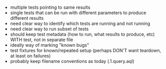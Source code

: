 - multiple tests pointing to same results
- single tests that can be run with different parameters to produce different results
- need clear way to identify which tests are running and not running
- need clear way to run subset of tests
- should keep test metadata (how to run, what results to produce, etc) WITH test, not in separate file
- ideally way of marking "known bugs"
- test fixtures for known/repeated setup (perhaps DON'T want teardown, at least on failures)
- probably keep filename conventions as today (.1.query.aql)
